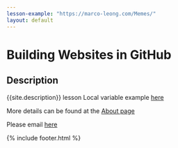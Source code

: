 ```yaml
---
lesson-example: "https://marco-leong.com/Memes/"
layout: default
---
```


<!--  {% include navigation.html %} -->

# Building Websites in GitHub

## Description
{{site.description}}
lesson
Local variable example [here]({{page.lesson-example}})

More details can be found at the [About page](about)

Please email [here](mailto:{{site.email}})


 {% include footer.html %}

